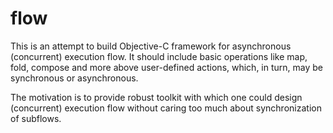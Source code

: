 # flow
This is an attempt to build Objective-C framework for asynchronous (concurrent) execution flow. 
It should include basic operations like map, fold, compose and more above user-defined actions, which, in turn, may be synchronous or asynchronous.

The motivation is to provide robust toolkit with which one could design (concurrent) execution flow without caring too much about synchronization of subflows.
